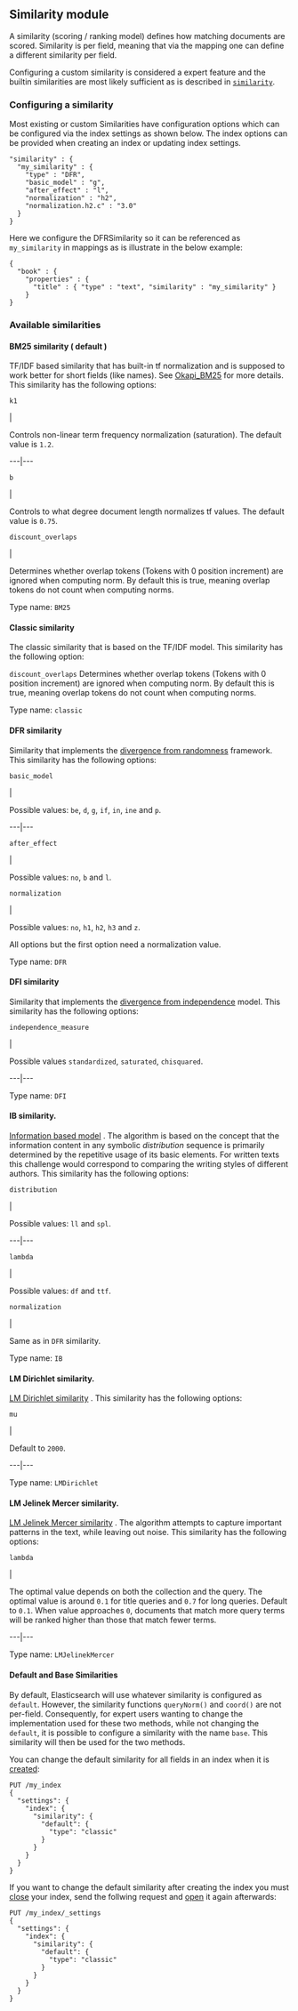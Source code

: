 ## Similarity module

A similarity (scoring / ranking model) defines how matching documents are scored. Similarity is per field, meaning that via the mapping one can define a different similarity per field.

Configuring a custom similarity is considered a expert feature and the builtin similarities are most likely sufficient as is described in [`similarity`](similarity.html).

### Configuring a similarity

Most existing or custom Similarities have configuration options which can be configured via the index settings as shown below. The index options can be provided when creating an index or updating index settings.
    
    
    "similarity" : {
      "my_similarity" : {
        "type" : "DFR",
        "basic_model" : "g",
        "after_effect" : "l",
        "normalization" : "h2",
        "normalization.h2.c" : "3.0"
      }
    }

Here we configure the DFRSimilarity so it can be referenced as `my_similarity` in mappings as is illustrate in the below example:
    
    
    {
      "book" : {
        "properties" : {
          "title" : { "type" : "text", "similarity" : "my_similarity" }
        }
    }

### Available similarities

#### BM25 similarity ( **default** )

TF/IDF based similarity that has built-in tf normalization and is supposed to work better for short fields (like names). See [Okapi_BM25](http://en.wikipedia.org/wiki/Okapi_BM25) for more details. This similarity has the following options:

`k1`

| 

Controls non-linear term frequency normalization (saturation). The default value is `1.2`.   
  
---|---  
  
`b`

| 

Controls to what degree document length normalizes tf values. The default value is `0.75`.   
  
`discount_overlaps`

| 

Determines whether overlap tokens (Tokens with 0 position increment) are ignored when computing norm. By default this is true, meaning overlap tokens do not count when computing norms.   
  
Type name: `BM25`

#### Classic similarity

The classic similarity that is based on the TF/IDF model. This similarity has the following option:

`discount_overlaps`
     Determines whether overlap tokens (Tokens with 0 position increment) are ignored when computing norm. By default this is true, meaning overlap tokens do not count when computing norms. 

Type name: `classic`

#### DFR similarity

Similarity that implements the [divergence from randomness](http://lucene.apache.org/core/5_2_1/core/org/apache/lucene/search/similarities/DFRSimilarity.html) framework. This similarity has the following options:

`basic_model`

| 

Possible values: `be`, `d`, `g`, `if`, `in`, `ine` and `p`.   
  
---|---  
  
`after_effect`

| 

Possible values: `no`, `b` and `l`.   
  
`normalization`

| 

Possible values: `no`, `h1`, `h2`, `h3` and `z`.   
  
All options but the first option need a normalization value.

Type name: `DFR`

#### DFI similarity

Similarity that implements the [divergence from independence](http://trec.nist.gov/pubs/trec21/papers/irra.web.nb.pdf) model. This similarity has the following options:

`independence_measure`

| 

Possible values `standardized`, `saturated`, `chisquared`.   
  
---|---  
  
Type name: `DFI`

#### IB similarity.

[Information based model](http://lucene.apache.org/core/5_2_1/core/org/apache/lucene/search/similarities/IBSimilarity.html) . The algorithm is based on the concept that the information content in any symbolic _distribution_ sequence is primarily determined by the repetitive usage of its basic elements. For written texts this challenge would correspond to comparing the writing styles of different authors. This similarity has the following options:

`distribution`

| 

Possible values: `ll` and `spl`.   
  
---|---  
  
`lambda`

| 

Possible values: `df` and `ttf`.   
  
`normalization`

| 

Same as in `DFR` similarity.   
  
Type name: `IB`

#### LM Dirichlet similarity.

[LM Dirichlet similarity](http://lucene.apache.org/core/5_2_1/core/org/apache/lucene/search/similarities/LMDirichletSimilarity.html) . This similarity has the following options:

`mu`

| 

Default to `2000`.   
  
---|---  
  
Type name: `LMDirichlet`

#### LM Jelinek Mercer similarity.

[LM Jelinek Mercer similarity](http://lucene.apache.org/core/5_2_1/core/org/apache/lucene/search/similarities/LMJelinekMercerSimilarity.html) . The algorithm attempts to capture important patterns in the text, while leaving out noise. This similarity has the following options:

`lambda`

| 

The optimal value depends on both the collection and the query. The optimal value is around `0.1` for title queries and `0.7` for long queries. Default to `0.1`. When value approaches `0`, documents that match more query terms will be ranked higher than those that match fewer terms.   
  
---|---  
  
Type name: `LMJelinekMercer`

#### Default and Base Similarities

By default, Elasticsearch will use whatever similarity is configured as `default`. However, the similarity functions `queryNorm()` and `coord()` are not per-field. Consequently, for expert users wanting to change the implementation used for these two methods, while not changing the `default`, it is possible to configure a similarity with the name `base`. This similarity will then be used for the two methods.

You can change the default similarity for all fields in an index when it is [created](indices-create-index.html):
    
    
    PUT /my_index
    {
      "settings": {
        "index": {
          "similarity": {
            "default": {
              "type": "classic"
            }
          }
        }
      }
    }

If you want to change the default similarity after creating the index you must [close](indices-open-close.html) your index, send the follwing request and [open](indices-open-close.html) it again afterwards:
    
    
    PUT /my_index/_settings
    {
      "settings": {
        "index": {
          "similarity": {
            "default": {
              "type": "classic"
            }
          }
        }
      }
    }
